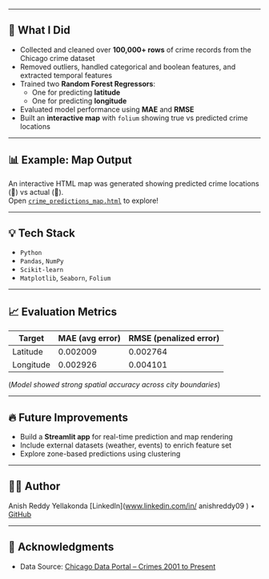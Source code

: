 
---

## 🧠 What I Did

- Collected and cleaned over **100,000+ rows** of crime records from the Chicago crime dataset
- Removed outliers, handled categorical and boolean features, and extracted temporal features
- Trained two **Random Forest Regressors**:
  - One for predicting **latitude**
  - One for predicting **longitude**
- Evaluated model performance using **MAE** and **RMSE**
- Built an **interactive map** with `folium` showing true vs predicted crime locations

---

## 📊 Example: Map Output

An interactive HTML map was generated showing predicted crime locations (🔴) vs actual (🔵).  
Open [`crime_predictions_map.html`](crime_predictions_map.html) to explore!

---

## 💡 Tech Stack

- `Python`
- `Pandas`, `NumPy`
- `Scikit-learn`
- `Matplotlib`, `Seaborn`, `Folium`

---

## 📈 Evaluation Metrics

| Target     | MAE (avg error) | RMSE (penalized error) |
|------------|-----------------|-------------------------|
| Latitude   |0.002009         |0.002764                  |
| Longitude  |0.002926         |0.004101                  |

(*Model showed strong spatial accuracy across city boundaries*)

---

## 🔥 Future Improvements

- Build a **Streamlit app** for real-time prediction and map rendering
- Include external datasets (weather, events) to enrich feature set
- Explore zone-based predictions using clustering

---

## 🙋‍♂️ Author

Anish Reddy Yellakonda 
[LinkedIn](www.linkedin.com/in/
anishreddy09
) • [GitHub](https://github.com/reddyanish311)

---

## 📎 Acknowledgments

- Data Source: [Chicago Data Portal – Crimes 2001 to Present](https://data.cityofchicago.org/Public-Safety/Crimes-2001-to-Present/ijzp-q8t2)
